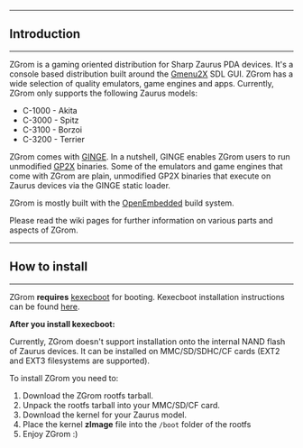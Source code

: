 
---

## Introduction ##

---


ZGrom is a gaming oriented distribution for Sharp Zaurus PDA devices. It's a console based distribution built around the [Gmenu2X](http://mtorromeo.github.com/gmenu2x/) SDL GUI.
ZGrom has a wide selection of quality emulators, game engines and apps. Currently, ZGrom only supports the following Zaurus models:

  * C-1000 - Akita
  * C-3000 - Spitz
  * C-3100 - Borzoi
  * C-3200 - Terrier

ZGrom comes with [GINGE](http://notaz.gp2x.de/ginge.php). In a nutshell, GINGE enables
ZGrom users to run unmodified [GP2X](http://en.wikipedia.org/wiki/GP2X) binaries. Some of the emulators and game engines that come with ZGrom are plain, unmodified GP2X binaries that execute on Zaurus devices via the GINGE static loader.

ZGrom is mostly built with the [OpenEmbedded](http://openembedded.org) build system.

Please read the wiki pages for further information on various parts and aspects of ZGrom.


---

## How to install ##

---


ZGrom **requires** [kexecboot](http://kexecboot.org) for booting.
Kexecboot installation instructions can be found [here](KexecbootInstallation.md).

**After you install kexecboot:**

Currently, ZGrom doesn't support installation onto the internal NAND flash of Zaurus devices.
It can be installed on MMC/SD/SDHC/CF cards (EXT2 and EXT3 filesystems are supported).

To install ZGrom you need to:

  1. Download the ZGrom rootfs tarball.
  1. Unpack the rootfs tarball into your MMC/SD/CF card.
  1. Download the kernel for your Zaurus model.
  1. Place the kernel **zImage** file into the `/boot` folder of the rootfs
  1. Enjoy ZGrom :)